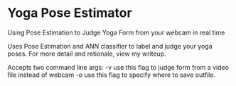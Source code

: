 # Yoga Pose Estimator
Using Pose Estimation to Judge Yoga Form from your webcam in real time

Uses Pose Estimation and ANN classifier to label and judge your yoga poses. For more detail and retionale, view my writeup.

Accepts two command line args:
   -v <path to video>
        use this flag to judge form from a video file instead of webcam
   -o <path to outfile name>
        use this flag to specify where to save outfile.
